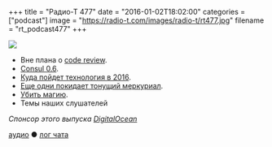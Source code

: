 +++
title = "Радио-Т 477"
date = "2016-01-02T18:02:00"
categories = ["podcast"]
image = "https://radio-t.com/images/radio-t/rt477.jpg"
filename = "rt_podcast477"
+++

![](https://radio-t.com/images/radio-t/rt477.jpg)

- Вне плана о [code review](https://news.radio-t.com/post/code-review).
- [Consul 0.6](https://news.radio-t.com/post/consul-0-6-hashicorp).
- [Куда пойдет технология в 2016](https://news.radio-t.com/post/9-developer-trends-you-can-bank-on-in-2016).
- [Еще одни покидает тонущий меркуриал](https://news.radio-t.com/post/razrabotka-python-perenositsia-na-git-i-github).
- [Убить магию](https://news.radio-t.com/post/let-the-magic-die-murze-be).
- Темы наших слушателей

_Спонсор этого выпуска [DigitalOcean](https://www.digitalocean.com)_

[аудио](http://cdn.radio-t.com/rt_podcast477.mp3) ● [лог чата](http://chat.radio-t.com/logs/radio-t-477.html)
<audio src="http://cdn.radio-t.com/rt_podcast477.mp3" preload="none"></audio>